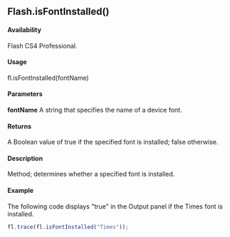 ## Flash.isFontInstalled()

#### Availability

Flash CS4 Professional.

#### Usage

fl.isFontInstalled(fontName)

#### Parameters

**fontName** A string that specifies the name of a device font.

#### Returns

A Boolean value of true if the specified font is installed; false otherwise.

#### Description

Method; determines whether a specified font is installed.

#### Example

The following code displays "true" in the Output panel if the Times font is installed.

```javascript
fl.trace(fl.isFontInstalled("Times"));
```
